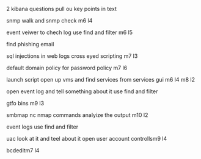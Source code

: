 
2 kibana questions
pull ou key points in text

snmp walk and snmp check m6 l4

event veiwer to chech log use find and filter m6 l5

find phishing email

sql injections in web logs cross eyed scripting m7 l3

default domain policy for password policy m7 l6

launch script open up vms and find services from services gui m6 l4 m8 l2


open event log and tell something about it use find and filter

gtfo bins m9 l3

smbmap nc nmap commands analyize the output m10 l2

event logs use find and filter

uac look at it and teel about it open user account controllsm9 l4

 bcdeditm7 l4 






























































































































































































































































































































































